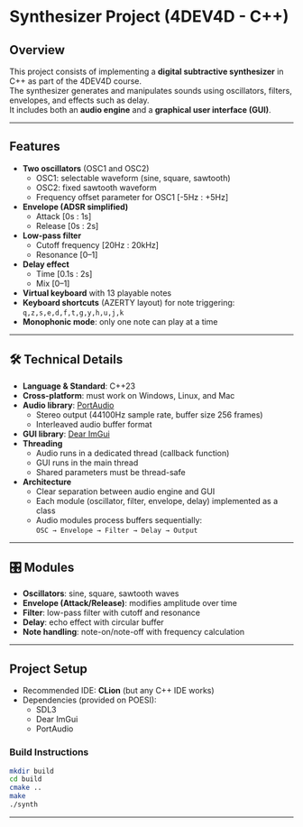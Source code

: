 # Synthesizer Project (4DEV4D - C++)

## Overview
This project consists of implementing a **digital subtractive synthesizer** in C++ as part of the 4DEV4D course.  
The synthesizer generates and manipulates sounds using oscillators, filters, envelopes, and effects such as delay.  
It includes both an **audio engine** and a **graphical user interface (GUI)**.

---

## Features
- **Two oscillators** (OSC1 and OSC2)
  - OSC1: selectable waveform (sine, square, sawtooth)
  - OSC2: fixed sawtooth waveform
  - Frequency offset parameter for OSC1 [-5Hz : +5Hz]
- **Envelope (ADSR simplified)**  
  - Attack [0s : 1s]  
  - Release [0s : 2s]
- **Low-pass filter**  
  - Cutoff frequency [20Hz : 20kHz]  
  - Resonance [0–1]
- **Delay effect**  
  - Time [0.1s : 2s]  
  - Mix [0–1]
- **Virtual keyboard** with 13 playable notes
- **Keyboard shortcuts** (AZERTY layout) for note triggering: `q,z,s,e,d,f,t,g,y,h,u,j,k`
- **Monophonic mode**: only one note can play at a time

---

## 🛠 Technical Details
- **Language & Standard**: C++23  
- **Cross-platform**: must work on Windows, Linux, and Mac  
- **Audio library**: [PortAudio](http://www.portaudio.com/)  
  - Stereo output (44100Hz sample rate, buffer size 256 frames)  
  - Interleaved audio buffer format  
- **GUI library**: [Dear ImGui](https://github.com/ocornut/imgui)  
- **Threading**  
  - Audio runs in a dedicated thread (callback function)  
  - GUI runs in the main thread  
  - Shared parameters must be thread-safe  
- **Architecture**  
  - Clear separation between audio engine and GUI  
  - Each module (oscillator, filter, envelope, delay) implemented as a class  
  - Audio modules process buffers sequentially:  
    `OSC → Envelope → Filter → Delay → Output`

---

## 🎛 Modules
- **Oscillators**: sine, square, sawtooth waves
- **Envelope (Attack/Release)**: modifies amplitude over time
- **Filter**: low-pass filter with cutoff and resonance
- **Delay**: echo effect with circular buffer
- **Note handling**: note-on/note-off with frequency calculation

---

## Project Setup
- Recommended IDE: **CLion** (but any C++ IDE works)
- Dependencies (provided on POESI):
  - SDL3
  - Dear ImGui
  - PortAudio

### Build Instructions
```bash
mkdir build
cd build
cmake ..
make
./synth
```

---
